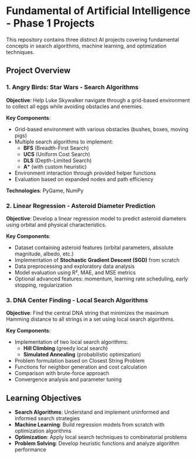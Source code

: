 # Fundamental of Artificial Intelligence - Phase 1 Projects

This repository contains three distinct AI projects covering fundamental concepts in search algorithms, machine learning, and optimization techniques.

## Project Overview

### 1. **Angry Birds: Star Wars - Search Algorithms**
**Objective**: Help Luke Skywalker navigate through a grid-based environment to collect all eggs while avoiding obstacles and enemies.

**Key Components**:
- Grid-based environment with various obstacles (bushes, boxes, moving pigs)
- Multiple search algorithms to implement:
  - **BFS** (Breadth-First Search)
  - **UCS** (Uniform Cost Search) 
  - **DLS** (Depth-Limited Search)
  - **A*** (with custom heuristic)
- Environment interaction through provided helper functions
- Evaluation based on expanded nodes and path efficiency

**Technologies**: PyGame, NumPy

### 2. **Linear Regression - Asteroid Diameter Prediction**
**Objective**: Develop a linear regression model to predict asteroid diameters using orbital and physical characteristics.

**Key Components**:
- Dataset containing asteroid features (orbital parameters, absolute magnitude, albedo, etc.)
- Implementation of **Stochastic Gradient Descent (SGD)** from scratch
- Data preprocessing and exploratory data analysis
- Model evaluation using R², MAE, and MSE metrics
- Optional advanced features: momentum, learning rate scheduling, early stopping, regularization

### 3. **DNA Center Finding - Local Search Algorithms** 
**Objective**: Find the central DNA string that minimizes the maximum Hamming distance to all strings in a set using local search algorithms.

**Key Components**:
- Implementation of two local search algorithms:
  - **Hill Climbing** (greedy local search)
  - **Simulated Annealing** (probabilistic optimization)
- Problem formulation based on Closest String Problem
- Functions for neighbor generation and cost calculation
- Comparison with brute-force approach
- Convergence analysis and parameter tuning

## Learning Objectives

- **Search Algorithms**: Understand and implement uninformed and informed search strategies
- **Machine Learning**: Build regression models from scratch with optimization algorithms
- **Optimization**: Apply local search techniques to combinatorial problems
- **Problem Solving**: Develop heuristic functions and analyze algorithm performance


